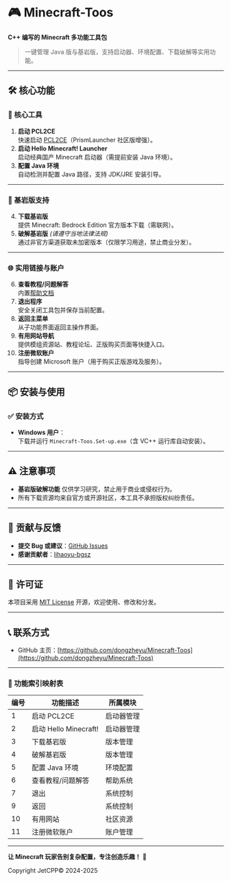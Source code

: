 # 🎮 Minecraft-Toos  
**C++ 编写的 Minecraft 多功能工具包**

> 一键管理 Java 版与基岩版，支持启动器、环境配置、下载破解等实用功能。

---

## 🛠️ 核心功能  

### 🔧 核心工具
1. **启动 PCL2CE**  
   快速启动 [PCL2CE](https://github.com/PCL-Community/PCL2-CE)（PrismLauncher 社区版增强）。
2. **启动 Hello Minecraft! Launcher**  
   启动经典国产 Minecraft 启动器（需提前安装 Java 环境）。
3. **配置 Java 环境**  
   自动检测并配置 Java 路径，支持 JDK/JRE 安装引导。

---

### 🧱 基岩版支持
4. **下载基岩版**  
   提供 Minecraft: Bedrock Edition 官方版本下载（需联网）。
5. **破解基岩版** *(请遵守当地法律法规)*  
   通过非官方渠道获取未加密版本（仅限学习用途，禁止商业分发）。

---

### 🌐 实用链接与账户
6. **查看教程/问题解答**  
   内置[帮助文档](Help_cn.md)  
7. **退出程序**  
   安全关闭工具包并保存当前配置。
9. **返回主菜单**  
   从子功能界面返回主操作界面。
10. **有用网站导航**  
    提供模组资源站、教程论坛、正版购买页面等快捷入口。
11. **注册微软账户**  
    指导创建 Microsoft 账户（用于购买正版游戏及服务）。

--- 

## 📦 安装与使用  

### ✅ 安装方式
- **Windows 用户**：  
  下载并运行 `Minecraft-Toos.Set-up.exe`（含 VC++ 运行库自动安装）。

---

## ⚠️ 注意事项
- **基岩版破解功能** 仅供学习研究，禁止用于商业或侵权行为。  
- 所有下载资源均来自官方或开源社区，本工具不承担版权纠纷责任。  

---

## 🤝 贡献与反馈  
- **提交 Bug 或建议**：[GitHub Issues](https://github.com/dongzheyu/Minecraft-Toos/issues/2)
- **感谢贡献者**：[lihaoyu-bgsz](https://github.com/lihaoyu-bgsz)  
---

## 📜 许可证  
本项目采用 [MIT License](LICENSE) 开源，欢迎使用、修改和分发。

---

## 📞 联系方式  
- GitHub 主页：[https://github.com/dongzheyu/Minecraft-Toos](https://github.com/dongzheyu/Minecraft-Toos)  

---

### 📌 功能索引映射表  
| 编号 | 功能描述                | 所属模块         |
|------|-------------------------|------------------|
| 1    | 启动 PCL2CE             | 启动器管理       |
| 2    | 启动 Hello Minecraft!   | 启动器管理       |
| 3    | 下载基岩版              | 版本管理         |
| 4    | 破解基岩版              | 版本管理         |
| 5    | 配置 Java 环境          | 环境配置         |
| 6    | 查看教程/问题解答       | 帮助系统         |
| 7    | 退出                    | 系统控制         |
| 9    | 返回                    | 系统控制         |
| 10   | 有用网站                | 社区资源         |
| 11   | 注册微软账户            | 账户管理         |

---

**让 Minecraft 玩家告别复杂配置，专注创造乐趣！** 🚀  

Copyright JetCPP© 2024-2025